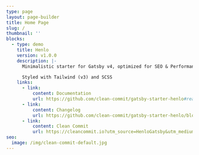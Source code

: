 ```yaml
---
type: page
layout: page-builder
title: Home Page
slug: /
thumbnail: ''
blocks:
  - type: demo
    title: Henlo
    version: v1.0.0
    description: |-
      Minimalistic starter for Gatsby v4, optimized for SEO & Performance.

      Styled with Tailwind (v3) and SCSS
    links:
      - link:
          content: Documentation
          url: https://github.com/clean-commit/gatsby-starter-henlo#readme
      - link:
          content: Changelog
          url: https://github.com/clean-commit/gatsby-starter-henlo/blob/master/CHANGELOG.md
      - link:
          content: Clean Commit
          url: https://cleancommit.io?utm_source=HenloGatsby&utm_medium=referral
seo:
  image: /img/clean-commit-default.jpg
---
```

